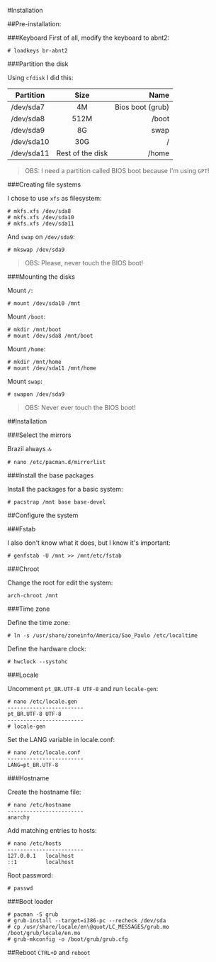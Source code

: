 #Installation

##Pre-installation: 

###Keyboard
First of all, modify the keyboard to abnt2:

```
# loadkeys br-abnt2
```

###Partition the disk

Using `cfdisk` I did this:

| Partition        | Size             | Name             |
| ---------------- |:----------------:| ----------------:|
| /dev/sda7        | 4M               | Bios boot (grub) |
| /dev/sda8        | 512M             | /boot            |
| /dev/sda9        | 8G               | swap             |
| /dev/sda10       | 30G              | /                |
| /dev/sda11       | Rest of the disk | /home            |

> OBS: I need a partition called BIOS boot because I'm using `GPT`!

###Creating file systems

I chose to use `xfs` as filesystem:

```
# mkfs.xfs /dev/sda8
# mkfs.xfs /dev/sda10
# mkfs.xfs /dev/sda11
```

And `swap` on `/dev/sda9`:

```
# mkswap /dev/sda9
```

> OBS: Please, never touch the BIOS boot!

###Mounting the disks

Mount `/`:
```
# mount /dev/sda10 /mnt
```

Mount `/boot`:
```
# mkdir /mnt/boot
# mount /dev/sda8 /mnt/boot
```

Mount `/home`:
```
# mkdir /mnt/home
# mount /dev/sda11 /mnt/home
```

Mount `swap`:
```
# swapon /dev/sda9
```

> OBS: Never ever touch the BIOS boot!

##Installation

###Select the mirrors

Brazil always :top:
```
# nano /etc/pacman.d/mirrorlist
```

###Install the base packages

Install the packages for a basic system:
```
# pacstrap /mnt base base-devel
```

##Configure the system

###Fstab

I also don't know what it does, but I know it's important:
```
# genfstab -U /mnt >> /mnt/etc/fstab
```

###Chroot

Change the root for edit the system:
```
arch-chroot /mnt
```

###Time zone

Define the time zone:
```
# ln -s /usr/share/zoneinfo/America/Sao_Paulo /etc/localtime
```

Define the hardware clock:
```
# hwclock --systohc
```

###Locale

Uncomment `pt_BR.UTF-8 UTF-8` and run `locale-gen`:
```
# nano /etc/locale.gen
------------------------
pt_BR.UTF-8 UTF-8
------------------------
# locale-gen
```

Set the LANG variable in locale.conf:
```
# nano /etc/locale.conf
------------------------
LANG=pt_BR.UTF-8
```

###Hostname

Create the hostname file:
```
# nano /etc/hostname
------------------------
anarchy
```

Add matching entries to hosts:
```
# nano /etc/hosts
------------------------
127.0.0.1	localhost
::1			localhost
```

Root password:
```
# passwd
```

###Boot loader

```
# pacman -S grub
# grub-install --target=i386-pc --recheck /dev/sda
# cp /usr/share/locale/en\@quot/LC_MESSAGES/grub.mo /boot/grub/locale/en.mo
# grub-mkconfig -o /boot/grub/grub.cfg
```

##Reboot
`CTRL+D` and `reboot`